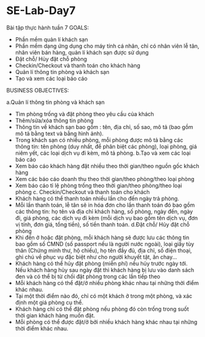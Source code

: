 # SE-Lab-Day7
Bài tập thực hành tuần 7
GOALS:
- Phần mềm quản lí khách sạn
- Phần mềm dạng ứng dụng cho máy tính cá nhân, chỉ có nhân viên lễ tân, nhân viên bán hàng, quản lí khách sạn được sử dụng
- Đặt chỗ/ Hủy đặt chỗ phòng
- Checkin/Checkout và thanh toán cho khách hàng
- Quản lí thông tin phòng và khách sạn
- Tạo và xem các loại báo cáo


BUSINESS OBJECTIVES:

a.Quản lí thông tin phòng và khách sạn
- Tìm phòng trống và đặt phòng theo yêu cầu của khách
- Thêm/sửa/xóa thông tin phòng 
- Thông tin về khách sạn bao gồm : tên, địa chỉ, số sao, mô tả (bao gồm mô tả bằng text và bằng hình ảnh).
- Trong khách sạn có nhiều phòng, mỗi phòng được mô tả bằng các thông tin: tên phòng (duy nhất, để phân biệt các phòng), loại phòng, giá niêm yết, các loại dịch vụ đi kèm, mô tả phòng.
b.Tạo và xem các loại báo cáo
- Xem báo cáo khách hàng đặt nhiều theo thời gian/theo nguồn gốc khách hàng
- Xem các báo cáo doanh thu theo thời gian/theo phòng/theo loại phòng
- Xem báo cáo tỉ lệ phòng trống theo thời gian/theo phòng/theo loại phòng
c. Checkin/Checkout và thanh toán cho khách 
- Khách hàng có thể thanh toán nhiều lần cho đến ngày trả phòng.
- Mỗi lần thanh toán, lễ tân sẽ in hóa đơn cho lần thanh toán đó bao gồm các thông tin: họ tên và địa chỉ khách hàng, số phòng, ngày đến, ngày đi, giá phòng, các dịch vụ đi kèm (mỗi dịch vụ bao gồm tên dịch vụ, đơn vị tính, đơn giá, tổng tiền), số tiền thanh toán.
d.Đặt chỗ/ Hủy đặt chỗ phòng
- Khi đến ở hoặc đặt phòng, mỗi khách hàng sẽ được lưu các thông tin bao gồm số CMND (số passport nếu là người nước ngoài), loại giấy tùy thân (Chứng minh thư, hộ chiếu), họ tên đầy đủ, địa chỉ, số điện thoại, ghi chú về phục vụ đặc biệt như cho người khuyết tật, ăn chay...
- Khách hàng có thể hủy đặt phòng (miễn phí) nếu hủy trước ngày tới. Nếu khách hàng hủy sau ngày đặt thì khách hàng bị lưu vào danh sách đen và có thể bị từ chối đặt phòng trong các lần tiếp theo
- Mỗi khách hàng có thể đặt/ở nhiều phòng khác nhau tại những thời điểm khác nhau.
- Tại một thời điểm nào đó, chỉ có một khách ở trong một phòng, và xác định một giá phòng cụ thể.
- Khách hàng chỉ có thể đặt phòng nếu phòng đó còn trống trong suốt thời gian khách hàng muốn đặt.
- Mỗi phòng có thể được đặt/ở bởi nhiều khách hàng khác nhau tại những thời điểm khác nhau.
